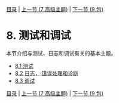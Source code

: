 [目录](../Contents.md) \| [上一节 (7 高级主题)](../07_Advanced_Topics/00_Overview.md) \| [下一节 (9 包)](../09_Packages/00_Overview.md)

# 8. 测试和调试

本节介绍与测试、日志和调试有关的基本主题。

* [8.1 测试](01_Testing.md)
* [8.2 日志， 错误处理和诊断](02_Logging.md)
* [8.3 调试](03_Debugging.md)

[目录](../Contents.md) \| [上一节 (7 高级主题)](../07_Advanced_Topics/00_Overview.md) \| [下一节 (9 包)](../09_Packages/00_Overview.md)

